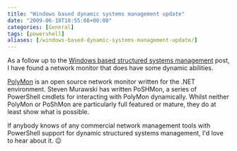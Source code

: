 ```yaml
---
title: "Windows based dynamic systems management update"
date: "2009-06-18T10:55:08+00:00"
categories: [General]
tags: [powershell]
aliases: [/windows-based-dynamic-systems-management-update/]
---
```


As a follow up to the <a title="Permanent Link to Windows based structured systems management" rel="bookmark" href="../windows-based-structured-systems-management/">Windows based structured systems management</a> post, I have found a network monitor that does have some dynamic abilities.

<a href="http://www.codeplex.com/polymon">PolyMon</a> is an open source network monitor written for the .NET environment. Steven Murawski has written PoSHMon, a series of PowerShell cmdlets for interacting with PolyMon dynamically. Whilst neither PolyMon or PoShMon are particularly full featured or mature, they do at least show what is possible.

If anybody knows of any commercial network management tools with PowerShell support for dynamic structured systems management, I'd love to hear about it. :wink:
